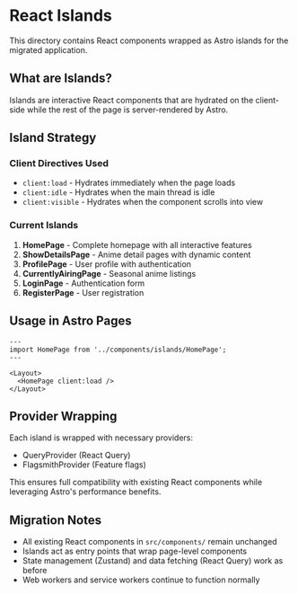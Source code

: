 # React Islands

This directory contains React components wrapped as Astro islands for the migrated application.

## What are Islands?

Islands are interactive React components that are hydrated on the client-side while the rest of the page is server-rendered by Astro.

## Island Strategy

### Client Directives Used

- `client:load` - Hydrates immediately when the page loads
- `client:idle` - Hydrates when the main thread is idle
- `client:visible` - Hydrates when the component scrolls into view

### Current Islands

1. **HomePage** - Complete homepage with all interactive features
2. **ShowDetailsPage** - Anime detail pages with dynamic content
3. **ProfilePage** - User profile with authentication
4. **CurrentlyAiringPage** - Seasonal anime listings
5. **LoginPage** - Authentication form
6. **RegisterPage** - User registration

## Usage in Astro Pages

```astro
---
import HomePage from '../components/islands/HomePage';
---

<Layout>
  <HomePage client:load />
</Layout>
```

## Provider Wrapping

Each island is wrapped with necessary providers:
- QueryProvider (React Query)
- FlagsmithProvider (Feature flags)

This ensures full compatibility with existing React components while leveraging Astro's performance benefits.

## Migration Notes

- All existing React components in `src/components/` remain unchanged
- Islands act as entry points that wrap page-level components
- State management (Zustand) and data fetching (React Query) work as before
- Web workers and service workers continue to function normally
